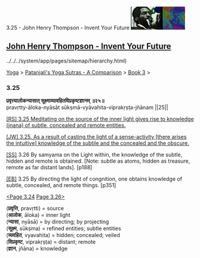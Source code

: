 3.25 - John Henry Thompson - Invent Your Future [![John Henry Thompson - Invent Your Future](../../../_/rsrc/1329567069254/config/customLogo.gif-revision=6.png)](../../../index.html)

[John Henry Thompson - Invent Your Future](../../../index.html)
---------------------------------------------------------------

../../../system/app/pages/sitemap/hierarchy.html)
    

[Yoga](../../../yoga.html)‎ > ‎[Patanjali's Yoga Sutras - A Comparison](../../patanjani.html)‎ > ‎[Book 3](../book-3.html)‎ > ‎

### 3.25

**प्रवृत्त्यालोकन्यासात् सूक्ष्माव्यावहितविप्रकृष्टज्ञानम् ॥२५॥**  
pravṛtty-āloka-nyāsāt sūkṣmā-vyāvahita-viprakṛṣṭa-jñānam ||25||  
  
  
[\[RS\] 3.25 Meditating on the source of the inner light gives rise to knowledge (jnana) of subtle, concealed and remote entities.](http://www.ashtangayoga.info/philosophy/yoga-sutra-patanjali/chapter-3/item/pravritty-aloka-nyasat-sukshma-vyavahita-viprakrishta/)  
  
[\[JW\] 3.25. As a result of casting the light of a sense-activity \[there arises the intuitive\] knowledge of the subtile and the concealed and the obscure.](http://books.google.com/books?id=YzFImjtOxUwC&pg=PA253&ci=85%2C946%2C743%2C80&source=bookclip)  
  
[\[SS\]](http://www.amazon.com/Yoga-Sutras-Patanjali-Commentary-Satchidananda/dp/0932040381) 3.26 By samyama on the Light within, the knowledge of the subtle, hidden and remote is obtained. \[Note: subtle as atoms, hidden as treasure, remote as far distant lands\]. \[p188\]  
  
[\[EB\]](http://www.amazon.com/Yoga-Sutras-Patanjali-Translation-Commentary/dp/0865477361/ref=sr_1_1?ie=UTF8&s=books&qid=1250508322&sr=1-1) 3.25 By directing the light of congnition, one obtains knowledge of subtle, concealed, and remote things. \[p351\]  
  
  
[<Page 3.24](324.html)  [Page 3.26>](326.html)  

(**प्रवृत्ति**, pravṛtti) = source  
(**आलोक**, āloka) = inner light  
(**न्यासा**, nyāsā) = by directing; by projecting  
(**सूक्ष्म**, sūkṣma) = refined entities; subtle entities  
(**व्यवहित**, vyavahita) = hidden; concealed; veiled  
(**विप्रकृष्ट**, viprakṛṣṭa) = distant; remote  
(**ज्ञान**, jñāna) = knowledge

